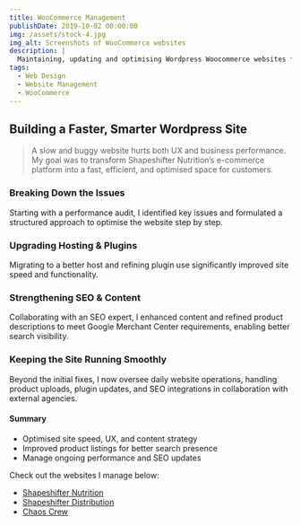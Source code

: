 ```yaml
---
title: WooCommerce Management
publishDate: 2019-10-02 00:00:00
img: /assets/stock-4.jpg
img_alt: Screenshots of WooCommerce websites
description: |
  Maintaining, updating and optimising Wordpress Woocommerce websites for an e-commerce brand.
tags:
  - Web Design
  - Website Management
  - WooCommerce
---
```


## Building a Faster, Smarter Wordpress Site  

> A slow and buggy website hurts both UX and business performance. My goal was to transform Shapeshifter Nutrition’s e-commerce platform into a fast, efficient, and optimised space for customers.

### Breaking Down the Issues  
Starting with a performance audit, I identified key issues and formulated a structured approach to optimise the website step by step.

### Upgrading Hosting & Plugins  
Migrating to a better host and refining plugin use significantly improved site speed and functionality.

### Strengthening SEO & Content  
Collaborating with an SEO expert, I enhanced content and refined product descriptions to meet Google Merchant Center requirements, enabling better search visibility.

### Keeping the Site Running Smoothly  
Beyond the initial fixes, I now oversee daily website operations, handling product uploads, plugin updates, and SEO integrations in collaboration with external agencies.

#### Summary
- Optimised site speed, UX, and content strategy  
- Improved product listings for better search presence  
- Manage ongoing performance and SEO updates

Check out the websites I manage below:
- <a href="https://www.shapeshifternutrition.co.uk">Shapeshifter Nutrition</a>
- <a href="https://www.shapeshifterdistribution.co.uk">Shapeshifter Distribution</a>
- <a href="https://www.bringthechaos.com">Chaos Crew</a>
